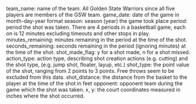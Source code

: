 team_name: name of the team. All Golden State Warriors since all five players are members
	of the GSW team.
game_date: date of the game in month-day-year format
season: season (year) the game took place
period: period the shot was taken. There are 4 periods in a basketball game, each on is 
	12 minutes excluding timeouts and other stops in play.
minutes_remaining: minutes remaining in the period at the time of the shot.
seconds_remaining: seconds remaining in the period (ignoring minutes) at the time of the 
	shot.
shot_made_flag: y for a shot made, n for a shot missed.
action_type: action type, describing shot creation actions (e.g. cutting) and the shot
	type, (e.g. jump shot, floater, layup, etc.)
shot_type: the point value of the shot, ranging from 2 points to 3 points. Free throws 
	seem to be excluded from this data.
shot_distance: the distance from the basket to the player at the time of the shot in feet
opponent: opponent team during the game which the shot was taken. 
x, y: the court coordinates measured in inches where the shot occurred.
